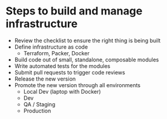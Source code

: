 # Steps to build and manage infrastructure

- Review the checklist to ensure the right thing is being built
- Define infrastructure as code
  - Terraform, Packer, Docker
- Build code out of small, standalone, composable modules
- Write automated tests for the modules
- Submit pull requests to trigger code reviews
- Release the new version
- Promote the new version through all environments
  - Local Dev (laptop with Docker)
  - Dev
  - QA / Staging
  - Production